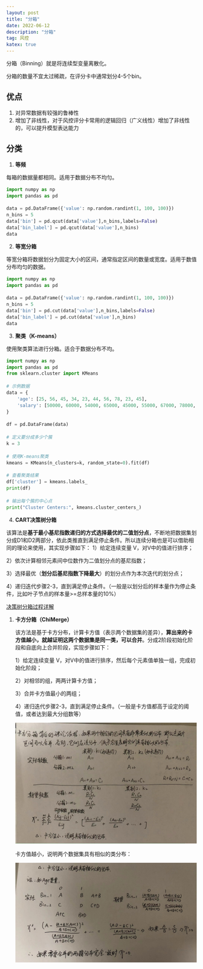 ```yaml
---
layout: post
title: "分箱"
date: 2022-06-12
description: "分箱"
tag: 风控
katex: true
---
```


分箱（Binning）就是将连续型变量离散化。

分箱的数量不宜太过稀疏，在评分卡中通常划分4-5个bin。

## 优点

1. 对异常数据有较强的鲁棒性
2. 增加了非线性，对于风控评分卡常用的逻辑回归（广义线性）增加了非线性的，可以提升模型表达能力

## 分类

1. **等频**

每箱的数据量都相同。适用于数据分布不均匀。

```python
import numpy as np
import pandas as pd

data = pd.DataFrame({'value': np.random.randint(1, 100, 100)})
n_bins = 5
data['bin'] = pd.qcut(data['value'],n_bins,labels=False)
data['bin_label'] = pd.qcut(data['value'],n_bins)
data
```



2. **等宽分箱**

等宽分箱将数据划分为固定大小的区间，通常指定区间的数量或宽度。适用于数值分布均匀的数据。

```python
import numpy as np
import pandas as pd

data = pd.DataFrame({'value': np.random.randint(1, 100, 100)})
n_bins = 5
data['bin'] = pd.cut(data['value'],n_bins,labels=False)
data['bin_label'] = pd.cut(data['value'],n_bins)
data
```

3. **聚类（K-means）**

使用聚类算法进行分箱。适合于数据分布不均。

```python
import numpy as np  
import pandas as pd  
from sklearn.cluster import KMeans  

# 示例数据  
data = {  
    'age': [25, 56, 45, 34, 23, 44, 56, 78, 23, 45],  
    'salary': [50000, 60000, 54000, 65000, 45000, 55000, 67000, 78000, 45000, 56000]  
}  

df = pd.DataFrame(data)  

# 定义要分成多少个簇  
k = 3  

# 使用K-means聚类  
kmeans = KMeans(n_clusters=k, random_state=0).fit(df)  

# 查看聚类结果  
df['cluster'] = kmeans.labels_  
print(df)  

# 输出每个簇的中心点  
print("Cluster Centers:", kmeans.cluster_centers_)

```

4. **CART决策树分箱**

该算法是**基于最小基尼指数递归的方式选择最优的二值划分点**，不断地把数据集划分成D1和D2两部分，依此类推直到满足停止条件。所以连续分箱也是可以借助相同的理论来使用，其实现步骤如下：
1）给定连续变量 V，对V中的值进行排序；

2）依次计算相邻元素间中位数作为二值划分点的基尼指数；

3）选择最优（**划分后基尼指数下降最大**）的划分点作为本次迭代的划分点；

4）递归迭代步骤2-3，直到满足停止条件。（一般是以划分后的样本量作为停止条件，比如叶子节点的样本量>=总样本量的10%）

[决策树分箱过程详解](https://mp.weixin.qq.com/s?__biz=Mzg4NDU4ODUxMA==&mid=2247500684&idx=1&sn=884c9b621d011ab53ca4c17020ec8cc3&chksm=cfb7693df8c0e02bff18d43ec4c790e4ecbd5d102e82f60ca0d2dd95d47cd6fc9be57b8eb100&scene=178&cur_album_id=2514778968466980866#rd)

1. **卡方分箱（ChiMerge）**

   该方法是基于卡方分布，计算卡方值（表示两个数据集的差异），**算出来的卡方值越小，就越证明这两个数据集是同一类，可以合并**。分成2阶段初始化阶段和自底向上合并阶段，实现步骤如下：

   1）给定连续变量 V，对V中的值进行排序，然后每个元素值单独一组，完成初始化阶段；

   2）对相邻的组，两两计算卡方值；

   3）合并卡方值最小的两组；

   4）递归迭代步骤2-3，直到满足停止条件。（一般是卡方值都高于设定的阈值，或者达到最大分组数等）

   ![卡方分箱的理论依据](\assets\risk\2022-06-12-risk-binning\1.png)

   卡方值越小，说明两个数据集具有相似的类分布：

   ![卡方越小，相似的类分布](\assets\risk\2022-06-12-risk-binning\2.png)

   

   